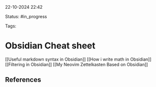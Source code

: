 

22-10-2024 22:42

Status: #in_progress

Tags:

# Obsidian Cheat sheet

[[Useful  markdown syntax in Obsidian]]
[[How i write math in Obsidian]]
[[Filtering in Obsidian]]
[[My Neovim Zettelkasten Based on Obsidian]]


## References

